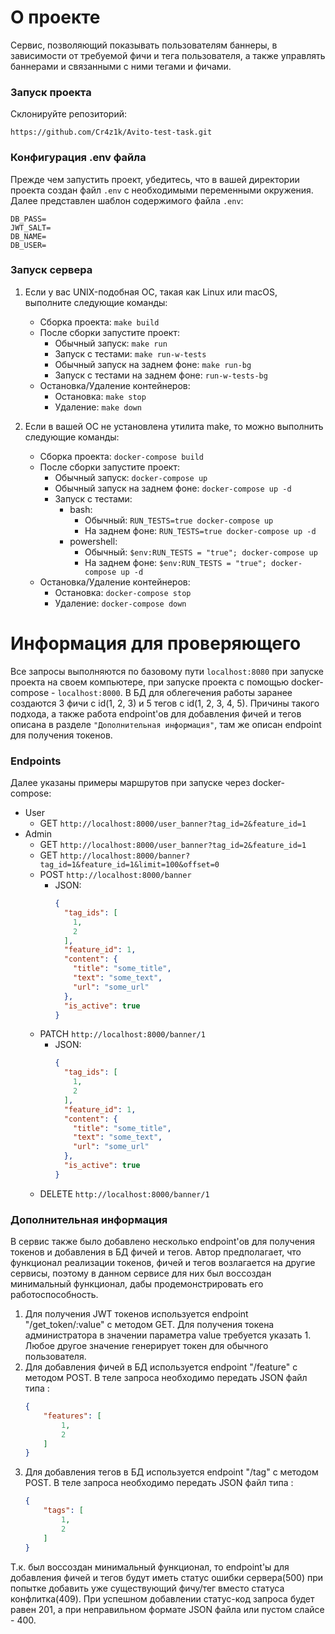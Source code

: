 # О проекте
Cервис, позволяющий показывать пользователям баннеры, в зависимости от требуемой фичи и тега пользователя, а также управлять баннерами и связанными с ними тегами и фичами.
### Запуск проекта
Склонируйте репозиторий:
```
https://github.com/Cr4z1k/Avito-test-task.git
```
### Конфигурация .env файла
Прежде чем запустить проект, убедитесь, что в вашей директории проекта создан файл `.env` с необходимыми переменными окружения. Далее представлен шаблон содержимого файла `.env`:
```
DB_PASS=
JWT_SALT=
DB_NAME=
DB_USER=
```
### Запуск сервера
1. Если у вас UNIX-подобная ОС, такая как Linux или macOS, выполните следующие команды:
   - Сборка проекта: `make build`
   - После сборки запустите проект:
     - Обычный запуск: `make run`
     - Запуск с тестами: `make run-w-tests`
     - Обычный запуск на заднем фоне: `make run-bg`
     - Запуск с тестами на заднем фоне: `run-w-tests-bg`
   - Остановка/Удаление контейнеров:
     - Остановка: `make stop`
     - Удаление: `make down`

2. Если в вашей OC не установлена утилита make, то можно выполнить следующие команды:
   - Сборка проекта: `docker-compose build`
   - После сборки запустите проект:
     - Обычный запуск: `docker-compose up`
     - Обычный запуск на заднем фоне: `docker-compose up -d`
     - Запуск с тестами:
       - bash:
         - Обычный: `RUN_TESTS=true docker-compose up`
         - На заднем фоне: `RUN_TESTS=true docker-compose up -d`
       - powershell:
         - Обычный: `$env:RUN_TESTS = "true"; docker-compose up`
         - На заднем фоне: `$env:RUN_TESTS = "true"; docker-compose up -d`
   - Остановка/Удаление контейнеров:
     - Остановка: `docker-compose stop`
     - Удаление: `docker-compose down`
# Информация для проверяющего
Все запросы выполняются по базовому пути `localhost:8080` при запуске проекта на своем компьютере, при запуске проекта с помощью docker-compose - `localhost:8000`.
В БД для облегечения работы заранее создаются 3 фичи с id(1, 2, 3) и 5 тегов с id(1, 2, 3, 4, 5). Причины такого подхода, а также работа endpoint'ов для добавления фичей и тегов описана в разделе `"Дополнительная информация"`, там же описан endpoint для получения токенов.
### Endpoints
Далее указаны примеры маршрутов при запуске через docker-compose:
- User
  - GET `http://localhost:8000/user_banner?tag_id=2&feature_id=1`
- Admin
  - GET `http://localhost:8000/user_banner?tag_id=2&feature_id=1`
  - GET `http://localhost:8000/banner?tag_id=1&feature_id=1&limit=100&offset=0`
  - POST `http://localhost:8000/banner`
    - JSON:
      ```json
      {
        "tag_ids": [
          1,
          2
        ],
        "feature_id": 1,
        "content": {
          "title": "some_title",
          "text": "some_text",
          "url": "some_url"
        },
        "is_active": true
      }
      ```
  - PATCH `http://localhost:8000/banner/1`
    - JSON:
      ```json
      {
        "tag_ids": [
          1,
          2
        ],
        "feature_id": 1,
        "content": {
          "title": "some_title",
          "text": "some_text",
          "url": "some_url"
        },
        "is_active": true
      }
      ```
  - DELETE `http://localhost:8000/banner/1`
### Дополнительная информация
В сервис также было добавлено несколько endpoint'ов для получения токенов и добавления в БД фичей и тегов. Автор предполагает, что функционал реализации токенов, фичей и тегов возлагается на другие сервисы, поэтому в данном сервисе для них был воссоздан минимальный функционал, дабы продемонстрировать его работоспособность.
1. Для получения JWT токенов используется endpoint "/get_token/:value" с методом GET. Для получения токена администратора в значении параметра value требуется указать 1. Любое другое значение генерирует токен для обычного пользователя.
2. Для добавления фичей в БД используется endpoint "/feature" с методом POST. В теле запроса необходимо передать JSON файл типа :
    ```json
    {
        "features": [
            1,
            2
        ]
    }
    ```
3. Для добавления тегов в БД используется endpoint "/tag" с методом POST. В теле запроса необходимо передать JSON файл типа :
    ```json
    {
        "tags": [
            1,
            2
        ]
    }
    ```
Т.к. был воссоздан минимальный функционал, то endpoint'ы для добавления фичей и тегов будут иметь статус ошибки сервера(500) при попытке добавить уже существующий фичу/тег вместо статуса конфлитка(409). При успешном добавлении статус-код запроса будет равен 201, а при неправильном формате JSON файла или пустом слайсе - 400.